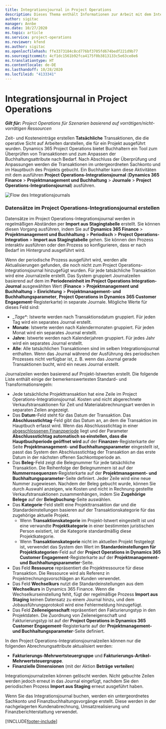 ```yaml
---
title: Integrationsjournal in Project Operations
description: Dieses Thema enthält Informationen zur Arbeit mit dem Integrationsjournal in Project Operations.
author: sigitac
manager: Annbe
ms.date: 10/27/2020
ms.topic: article
ms.service: project-operations
ms.reviewer: kfend
ms.author: sigitac
ms.openlocfilehash: ffe3373184c8cd776bf3705fd674bedf221d9b77
ms.sourcegitcommit: 4cf1dc1561b92fca4175f0b3813133c5e63ce8e6
ms.translationtype: HT
ms.contentlocale: de-DE
ms.lasthandoff: 10/28/2020
ms.locfileid: "4133341"
---
```

# <a name="integration-journal-in-project-operations"></a>Integrationsjournal in Project Operations

_**Gilt für:** Project Operations für Szenarien basierend auf vorrätigen/nicht-vorrätigen Ressourcen_

Zeit- und Kosteneinträge erstellen **Tatsächliche** Transaktionen, die die operative Sicht auf Arbeiten darstellen, die für ein Projekt ausgeführt wurden. Dynamics 365 Project Operations bietet Buchhaltern ein Tool zum Überprüfen von Transaktionen und zum Anpassen der Buchhaltungsattribute nach Bedarf. Nach Abschluss der Überprüfung und Anpassungen werden die Transaktionen im untergeordneten Sachkonto und im Hauptbuch des Projekts gebucht. Ein Buchhalter kann diese Aktivitäten mit dem ausführen **Project Operations-Integrationsjournal** (**Dynamics 365 Finance** > **Projektmanagement und Buchhaltung** > **Journale** > **Project Operations-Integrationsjournal**) ausführen.

![Flow des Integrationsjournals](./media/IntegrationJournal.png)

### <a name="create-records-in-the-project-operations-integration-journal"></a>Datensätze im Project Operations-Integrationsjournal erstellen

Datensätze im Project Operations-Integrationsjournal werden in regelmäßigen Abständen per **Import aus Stagingtabelle** erstellt. Sie können diesen Vorgang ausführen, indem Sie auf **Dynamics 365 Finance** > **Projektmanagement und Buchhaltung** > **Periodisch** > **Project Operations-Integration** > **Import aus Stagingtabelle** gehen. Sie können den Prozess interaktiv ausführen oder den Prozess so konfigurieren, dass er nach Bedarf im Hintergrund ausgeführt wird.

Wenn der periodische Prozess ausgeführt wird, werden alle Aktualisierungen gefunden, die noch nicht zum Project Operations-Integrationsjournal hinzugefügt wurden. Für jede tatsächliche Transaktion wird eine Journalzeile erstellt.
Das System gruppiert Journalzeilen basierend auf dem im **Periodeneinheit im Project Operations Integration-Journal** ausgewählten Wert (**Finance** > **Projektmanagement und Buchhaltung** > **Einrichtung** > **Projektmanagement- und Buchhaltungsparameter**, **Project Operations in Dynamics 365 Customer Engagement**-Registerkarte) in separate Journale. Mögliche Werte für dieses Feld sind:

  - _*Tage**: Istwerte werden nach Transaktionsdatum gruppiert. Für jeden Tag wird ein separates Journal erstellt.
  - **Monate**: Istwerte werden nach Kalendermonaten gruppiert. Für jeden Monat wird ein separates Journal erstellt.
  - **Jahre**: Istwerte werden nach Kalenderjahren gruppiert. Für jedes Jahr wird ein separates Journal erstellt.
  - **Alle**: Alle tatsächlichen Transaktionen sind im selben Integrationsjournal enthalten. Wenn das Journal während der Ausführung des periodischen Prozesses nicht verfügbar ist, z. B. wenn das Journal gerade Transaktionen bucht, wird ein neues Journal erstellt.

Journalzeilen werden basierend auf Projekt-Istwerten erstellt. Die folgende Liste enthält einige der bemerkenswertesten Standard- und Transformationsregeln:

  - Jede tatsächliche Projekttransaktion hat eine Zeile im Project Operations-Integrationsjournal. Kosten und nicht abgerechnete Verkaufstransaktionen für Zeit und Materialabrechnungsart werden in separaten Zeilen angezeigt.
  - Das **Datum**-Feld steht für das Datum der Transaktion. Das **Abschlussstichtag**-Feld gibt das Datum an, an dem die Transaktion im Hauptbuch erfasst wird. Wenn das Abschlussstichtag in einer [abgeschlossenen Finanzperiode](https://docs.microsoft.com/dynamics365/finance/general-ledger/close-general-ledger-at-period-end) liegt und der Parameter **Abschlussstichtag automatisch so einstellen, dass die Hauptbuchperiode geöffnet wird** auf der **Finanzen**-Registerkarte der Seite **Projektmanagement- und Buchhaltungsparameter** eingestellt ist, passt das System den Abschlussstichtag der Transaktion an das erste Datum in der nächsten offenen Sachkontoperiode an.
  - Das **Beleg**-Feld zeigt die Belegnummer für jede tatsächliche Transaktion. Die Reihenfolge der Belegnummern ist auf der **Nummernsequenzen**-Registerkarte auf der **Projektmanagement- und Buchhaltungsparameter**-Seite definiert. Jeder Zeile wird eine neue Nummer zugewiesen. Nachdem der Beleg gebucht wurde, können Sie durch Auswahl anzeigen, wie Kosten und nicht in Rechnung gestellte Verkaufstransaktionen zusammenhängen, indem Sie **Zugehörige Belege** auf der **Belegbuchung**-Seite auswählen.
  - Das **Kategorie**-Feld stellt eine Projekttransaktion dar und die Standardeinstellungen basieren auf der Transaktionskategorie für das zugehörige aktuelle Projekt.
    - Wenn **Transaktionskategorie** im Projekt-Istwert eingestellt ist und eine verwandte **Projektkategorie** in einer bestimmten juristischen Person existiert, ist die Kategorie standardmäßig diese Projektkategorie.
    - Wenn **Transaktionskategorie** nicht im aktuellen Projekt festgelegt ist, verwendet das System den Wert im **Standardeinstellungen für Projektkategorien**-Feld auf der **Project Operations in Dynamics 365 Customer Engagement**-Registerkarte auf der **Projektmanagement- und Buchhaltungsparameter**-Seite.
  - Das Feld **Ressource** repräsentiert die Projektressource für diese Transaktion. Die Ressource wird als Referenz in Projektrechnungsvorschlägen an Kunden verwendet.
  - Das Feld **Wechselkurs** nutzt die Standardeinstellungen aus dem **Wechselkurs** in Dynamics 365 Finance. Wenn die Wechselkurseinstellung fehlt, fügt der regelmäßige Prozess **Import aus Staging** keinen Datensatz zu einem Journal hinzu, und dem Jobausführungsprotokoll wird eine Fehlermeldung hinzugefügt.
  - Das Feld **Zeileneigenschaft** repräsentiert den Fakturierungstyp in den Projektdaten. Die Zuordnung von Zeileneigenschaft und Fakturierungstyp ist auf der **Project Operations in Dynamics 365 Customer Engagement**-Registerkarte auf der **Projektmanagement- und Buchhaltungsparameter**-Seite definiert.

In den Project Operations-Integrationsjournalzeilen können nur die folgenden Abrechnungsattribute aktualisiert werden:

- **Fakturierungs-Mehrwertsteuergruppe** und **Fakturierungs-Artikel-Mehrwertsteuergruppe**.
- **Finanzielle Dimensionen** (mit der Aktion **Beträge verteilen**)

Integrationsjournalzeilen können gelöscht werden. Nicht gebuchte Zeilen werden jedoch erneut in das Journal eingefügt, nachdem Sie den periodischen Prozess **Import aus Staging** erneut ausgeführt haben.

Wenn Sie das Integrationsjournal buchen, werden ein untergeordnetes Sachkonto und Finanzbuchhaltungsvorgänge erstellt. Diese werden in der nachgelagerten Kundenabrechnung, Umsatzrealisierung und Finanzberichterstattung verwendet.


[!INCLUDE[footer-include](../includes/footer-banner.md)]